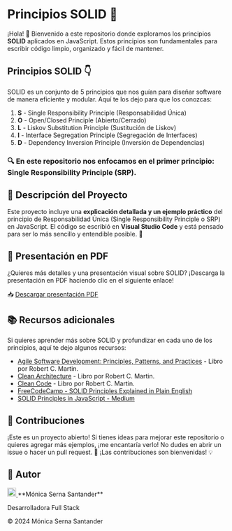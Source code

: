 # Principios SOLID 🚀

¡Hola! 👋 Bienvenido a este repositorio donde exploramos los principios **SOLID** aplicados en JavaScript. Estos principios son fundamentales para escribir código limpio, organizado y fácil de mantener.


## Principios SOLID 👇

SOLID es un conjunto de 5 principios que nos guían para diseñar software de manera eficiente y modular. Aquí te los dejo para que los conozcas:

1. **S** - Single Responsibility Principle (Responsabilidad Única)
2. **O** - Open/Closed Principle (Abierto/Cerrado)
3. **L** - Liskov Substitution Principle (Sustitución de Liskov)
4. **I** - Interface Segregation Principle (Segregación de Interfaces)
5. **D** - Dependency Inversion Principle (Inversión de Dependencias)

### 🔍 En este repositorio nos enfocamos en el primer principio: **Single Responsibility Principle (SRP)**.


## 📄 Descripción del Proyecto

Este proyecto incluye una **explicación detallada y un ejemplo práctico** del principio de Responsabilidad Única (Single Responsibility Principle o SRP) en JavaScript. 
El código se escribió en **Visual Studio Code** y está pensado para ser lo más sencillo y entendible posible. 🌱

## 📂 Presentación en PDF
¿Quieres más detalles y una presentación visual sobre SOLID? ¡Descarga la presentación en PDF haciendo clic en el siguiente enlace!

📥 [Descargar presentación PDF]("./assets/pdf/Presentación_SOLID.pdf")

## 📚 Recursos adicionales
Si quieres aprender más sobre SOLID y profundizar en cada uno de los principios, aquí te dejo algunos recursos:

- [Agile Software Development: Principles, Patterns, and Practices](https://www.amazon.com/dp/0135974445) - Libro por Robert C. Martin.
- [Clean Architecture](https://www.amazon.com/dp/0134494164) - Libro por Robert C. Martin.
- [Clean Code](https://www.amazon.com/dp/0132350882) - Libro por Robert C. Martin.
- [FreeCodeCamp - SOLID Principles Explained in Plain English](https://www.freecodecamp.org/news/javascript-solid-principles-explained-in-plain-english/)
- [SOLID Principles in JavaScript - Medium](https://medium.com/@cramirez92/s-o-l-i-d-the-first-5-priciples-of-object-oriented-design-with-javascript-790f6ac9b9fa)

## 🤝 Contribuciones
¡Este es un proyecto abierto! Si tienes ideas para mejorar este repositorio o quieres agregar más ejemplos, ¡me encantaría verlo! No dudes en abrir un issue o hacer un pull request. 🙌 ¡Las contribuciones son bienvenidas! 💡

## 💼 Autor
<a href="https://www.linkedin.com/in/monicasernasantander">
    <img src="https://cdn-icons-png.flaticon.com/512/174/174857.png" alt="LinkedIn" width="20" height="20" />
</a>   **Mónica Serna Santander**

Desarrolladora Full Stack


© 2024 Mónica Serna Santander
